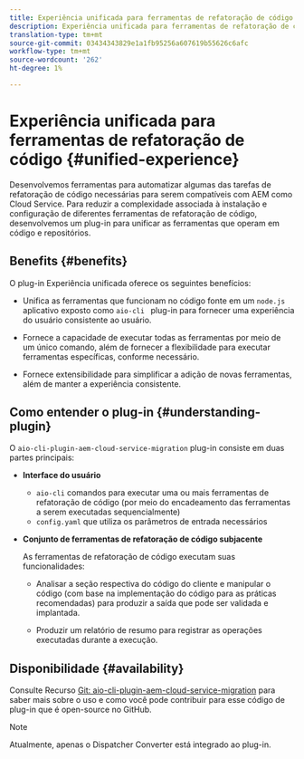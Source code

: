 ```yaml
---
title: Experiência unificada para ferramentas de refatoração de código
description: Experiência unificada para ferramentas de refatoração de código
translation-type: tm+mt
source-git-commit: 03434343829e1a1fb95256a607619b55626c6afc
workflow-type: tm+mt
source-wordcount: '262'
ht-degree: 1%

---
```



# Experiência unificada para ferramentas de refatoração de código {#unified-experience}

Desenvolvemos ferramentas para automatizar algumas das tarefas de refatoração de código necessárias para serem compatíveis com AEM como Cloud Service. Para reduzir a complexidade associada à instalação e configuração de diferentes ferramentas de refatoração de código, desenvolvemos um plug-in para unificar as ferramentas que operam em código e repositórios.

## Benefits {#benefits}

O plug-in Experiência unificada oferece os seguintes benefícios:

* Unifica as ferramentas que funcionam no código fonte em um `node.js` aplicativo exposto como `aio-cli ` plug-in para fornecer uma experiência do usuário consistente ao usuário.

* Fornece a capacidade de executar todas as ferramentas por meio de um único comando, além de fornecer a flexibilidade para executar ferramentas específicas, conforme necessário.

* Fornece extensibilidade para simplificar a adição de novas ferramentas, além de manter a experiência consistente.

## Como entender o plug-in {#understanding-plugin}

O `aio-cli-plugin-aem-cloud-service-migration` plug-in consiste em duas partes principais:

* **Interface do usuário**

   * `aio-cli` comandos para executar uma ou mais ferramentas de refatoração de código (por meio do encadeamento das ferramentas a serem executadas sequencialmente)
   * `config.yaml` que utiliza os parâmetros de entrada necessários

* **Conjunto de ferramentas de refatoração de código subjacente**

   As ferramentas de refatoração de código executam suas funcionalidades:

   * Analisar a seção respectiva do código do cliente e manipular o código (com base na implementação do código para as práticas recomendadas) para produzir a saída que pode ser validada e implantada.

   * Produzir um relatório de resumo para registrar as operações executadas durante a execução.

## Disponibilidade {#availability}

Consulte Recurso [Git: aio-cli-plugin-aem-cloud-service-migration](https://github.com/adobe/aio-cli-plugin-aem-cloud-service-migration) para saber mais sobre o uso e como você pode contribuir para esse código de plug-in que é open-source no GitHub.

>[!NOTE]
>Atualmente, apenas o Dispatcher Converter está integrado ao plug-in.
